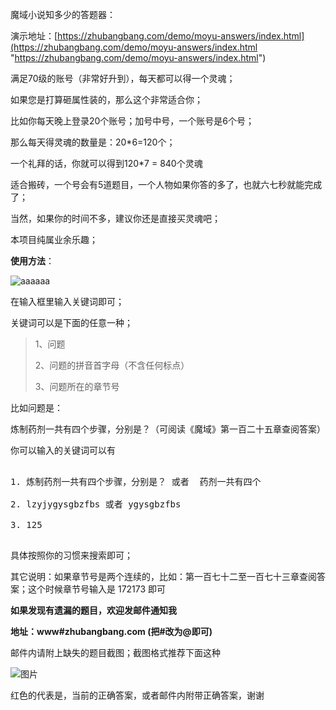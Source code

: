 魔域小说知多少的答题器：

演示地址：[https://zhubangbang.com/demo/moyu-answers/index.html](https://zhubangbang.com/demo/moyu-answers/index.html "https://zhubangbang.com/demo/moyu-answers/index.html")

满足70级的账号（非常好升到），每天都可以得一个灵魂；

如果您是打算砸属性装的，那么这个非常适合你；

比如你每天晚上登录20个账号；加号中号，一个账号是6个号；

那么每天得灵魂的数量是：20*6=120个；

一个礼拜的话，你就可以得到120*7 = 840个灵魂

适合搬砖，一个号会有5道题目，一个人物如果你答的多了，也就六七秒就能完成了；

当然，如果你的时间不多，建议你还是直接买灵魂吧；

本项目纯属业余乐趣；

**使用方法**：

![aaaaaa](https://zhubangbang.com/wp-content/uploads/2017/10/aaaaaa.png "aaaaaa")

在输入框里输入关键词即可；

关键词可以是下面的任意一种；

> 1、问题
> 
> 2、问题的拼音首字母（不含任何标点）
> 
> 3、问题所在的章节号

比如问题是：

<pre>炼制药剂一共有四个步骤，分别是？（可阅读《魔域》第一百二十五章查阅答案）</pre>

你可以输入的关键词可以有

<pre>

1. 炼制药剂一共有四个步骤，分别是？ 或者  药剂一共有四个

2. lzyjygysgbzfbs 或者 ygysgbzfbs

3. 125

</pre>

具体按照你的习惯来搜索即可；

其它说明：如果章节号是两个连续的，比如：第一百七十二至一百七十三章查阅答案；这个时候章节号输入是 172173 即可

**如果发现有遗漏的题目，欢迎发邮件通知我**

**地址：www#zhubangbang.com (把#改为@即可)**

邮件内请附上缺失的题目截图；截图格式推荐下面这种

![图片](https://zhubangbang.com/wp-content/uploads/2017/10/QQ20171013011546.png "图片")

红色的代表是，当前的正确答案，或者邮件内附带正确答案，谢谢

~~~~